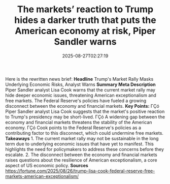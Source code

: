 ﻿---
title: "The markets’ reaction to Trump hides a darker truth that puts the American economy at risk, Piper Sandler warns"
date: "2025-08-27T02:27:19"
category: "Markets"
summary: ""
slug: "the markets reaction to trump hides a darker truth that puts"
source_urls:
  - "https://fortune.com/2025/08/26/trump-lisa-cook-federal-reserve-free-markets-american-exceptionalism/"
seo:
  title: "The markets’ reaction to Trump hides a darker truth that puts the American economy at risk, Piper Sandler warns | Hash n Hedge"
  description: ""
  keywords: ["news", "markets", "brief"]
---
Here is the rewritten news brief:  **Headline** Trump's Market Rally Masks Underlying Economic Risks, Analyst Warns  **Summary Meta Description** Piper Sandler analyst Lisa Cook warns that the current market rally may hide deeper economic issues, threatening American exceptionalism and free markets. The Federal Reserve's policies have fueled a growing disconnect between the economy and financial markets.  **Key Points:**  ΓÇó Piper Sandler analyst Lisa Cook suggests that the market's positive reaction to Trump's presidency may be short-lived. ΓÇó A widening gap between the economy and financial markets threatens the stability of the American economy. ΓÇó Cook points to the Federal Reserve's policies as a contributing factor to this disconnect, which could undermine free markets.  **Takeaways**  1. The current market rally may not be sustainable in the long term due to underlying economic issues that have yet to manifest. This highlights the need for policymakers to address these concerns before they escalate. 2. The disconnect between the economy and financial markets raises questions about the resilience of American exceptionalism, a core aspect of US economic policy.  **Sources** https://fortune.com/2025/08/26/trump-lisa-cook-federal-reserve-free-markets-american-exceptionalism/ 

